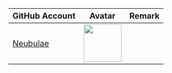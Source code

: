 | GitHub Account                          | Avatar                                                                                                       | Remark   |
|-----------------------------------------|--------------------------------------------------------------------------------------------------------------|----------|
| [Neubulae](https://github.com/Neubulae) | <a href="https://github.com/Neubulae"><img src="https://github.com/Neubulae.png" width=75px height=75px></a> |          |